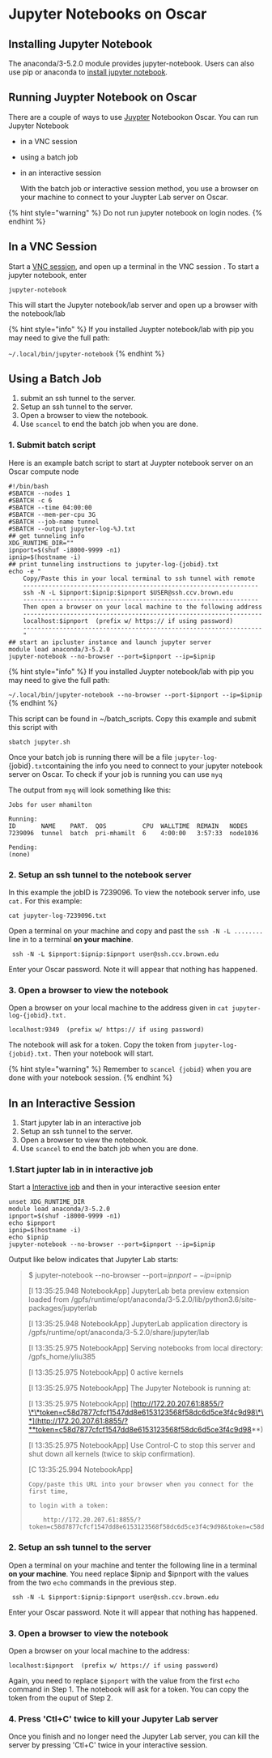 # Jupyter Notebooks on Oscar

## Installing Jupyter Notebook

The anaconda/3-5.2.0 module provides jupyter-notebook. Users can also use pip or anaconda to [install jupyter notebook](https://jupyter.readthedocs.io/en/latest/install.html).

## Running Juypter Notebook on Oscar

There are a couple of ways to use [Juypter](https://jupyter.org/) Notebookon Oscar. You can run Jupyter Notebook

* in a VNC session 
* using a batch job
* in an interactive session

  With the batch job or interactive session method, you use a browser on your machine to connect to your Juypter Lab server on Oscar.

{% hint style="warning" %}
Do not run jupyter notebook on login nodes.
{% endhint %}

## In a VNC Session

Start a [VNC session](../connecting-to-oscar/vnc.md), and open up a terminal in the VNC session . To start a jupyter notebook, enter

```text
jupyter-notebook
```

This will start the Jupyter notebook/lab server and open up a browser with the notebook/lab

{% hint style="info" %}
If you installed Juypter notebook/lab with pip you may need to give the full path:

`~/.local/bin/jupyter-notebook`
{% endhint %}

## Using a Batch Job

1. submit an ssh tunnel to the server.
2. Setup an ssh tunnel to the server.
3. Open a browser to view the notebook.
4. Use `scancel` to end the batch job when you are done.

### 1. Submit batch script

Here is an example batch script to start at Juypter notebook server on an Oscar compute node

```text
#!/bin/bash
#SBATCH --nodes 1
#SBATCH -c 6
#SBATCH --time 04:00:00
#SBATCH --mem-per-cpu 3G
#SBATCH --job-name tunnel
#SBATCH --output jupyter-log-%J.txt
## get tunneling info
XDG_RUNTIME_DIR=""
ipnport=$(shuf -i8000-9999 -n1)
ipnip=$(hostname -i)
## print tunneling instructions to jupyter-log-{jobid}.txt
echo -e "
    Copy/Paste this in your local terminal to ssh tunnel with remote
    -----------------------------------------------------------------
    ssh -N -L $ipnport:$ipnip:$ipnport $USER@ssh.ccv.brown.edu
    -----------------------------------------------------------------
    Then open a browser on your local machine to the following address
    ------------------------------------------------------------------
    localhost:$ipnport  (prefix w/ https:// if using password)
    ------------------------------------------------------------------
    "
## start an ipcluster instance and launch jupyter server
module load anaconda/3-5.2.0
jupyter-notebook --no-browser --port=$ipnport --ip=$ipnip
```

{% hint style="info" %}
If you installed Juypter notebook/lab with pip you may need to give the full path:

`~/.local/bin/jupyter-notebook --no-browser --port-$ipnport --ip=$ipnip`
{% endhint %}

This script can be found in ~/batch\_scripts. Copy this example and submit this script with

`sbatch jupyter.sh`

Once your batch job is running there will be a file `jupyter-log-`{jobid}`.txt`containing the info you need to connect to your jupyter notebook server on Oscar. To check if your job is running you can use `myq`

The output from `myq` will look something like this:

```text
Jobs for user mhamilton

Running:
ID       NAME    PART.  QOS          CPU  WALLTIME  REMAIN   NODES
7239096  tunnel  batch  pri-mhamilt  6    4:00:00   3:57:33  node1036

Pending:
(none)
```

### 2. Setup an ssh tunnel to the notebook server

In this example the jobID is 7239096. To view the notebook server info, use `cat.` For this example:

`cat jupyter-log-7239096.txt`

Open a terminal on your machine and copy and past the `ssh -N -L ........` line in to a terminal **on your machine**.

```text
 ssh -N -L $ipnport:$ipnip:$ipnport user@ssh.ccv.brown.edu
```

Enter your Oscar password. Note it will appear that nothing has happened.

### 3. Open a browser to view the notebook

Open a browser on your local machine to the address given in `cat jupyter-log-{jobid}.txt.`

```text
localhost:9349  (prefix w/ https:// if using password)
```

The notebook will ask for a token. Copy the token from `jupyter-log-{jobid}.txt.` Then your notebook will start.

{% hint style="warning" %}
Remember to `scancel {jobid}` when you are done with your notebook session.
{% endhint %}

## In an Interactive Session

1. Start jupyter lab in an interactive job
2. Setup an ssh tunnel to the server.
3. Open a browser to view the notebook.
4. Use `scancel` to end the batch job when you are done.

### 1.Start jupter lab in in interactive job

Start a [Interactive job](../submitting-jobs/interact.md) and then in your interactive seesion enter

```text
unset XDG_RUNTIME_DIR
module load anaconda/3-5.2.0
ipnport=$(shuf -i8000-9999 -n1)
echo $ipnport
ipnip=$(hostname -i)
echo $ipnip
jupyter-notebook --no-browser --port=$ipnport --ip=$ipnip
```

Output like below indicates that Jupyter Lab starts:

> $ jupyter-notebook --no-browser --port=$ipnport --ip=$ipnip
>
> \[I 13:35:25.948 NotebookApp\] JupyterLab beta preview extension loaded from /gpfs/runtime/opt/anaconda/3-5.2.0/lib/python3.6/site-packages/jupyterlab
>
> \[I 13:35:25.948 NotebookApp\] JupyterLab application directory is /gpfs/runtime/opt/anaconda/3-5.2.0/share/jupyter/lab
>
> \[I 13:35:25.975 NotebookApp\] Serving notebooks from local directory: /gpfs\_home/yliu385
>
> \[I 13:35:25.975 NotebookApp\] 0 active kernels
>
> \[I 13:35:25.975 NotebookApp\] The Jupyter Notebook is running at:
>
> \[I 13:35:25.975 NotebookApp\] [http://172.20.207.61:8855/?\*\*token=c58d7877cfcf1547dd8e6153123568f58dc6d5ce3f4c9d98\*\*](http://172.20.207.61:8855/?**token=c58d7877cfcf1547dd8e6153123568f58dc6d5ce3f4c9d98**)
>
> \[I 13:35:25.975 NotebookApp\] Use Control-C to stop this server and shut down all kernels \(twice to skip confirmation\).
>
> \[C 13:35:25.994 NotebookApp\]
>
> ```text
> Copy/paste this URL into your browser when you connect for the first time,
>
> to login with a token:
>
>     http://172.20.207.61:8855/?token=c58d7877cfcf1547dd8e6153123568f58dc6d5ce3f4c9d98&token=c58d7877cfcf1547dd8e6153123568f58dc6d5ce3f4c9d98
> ```

### 2. Setup an ssh tunnel to the server

Open a terminal on your machine and tenter the following line in a terminal **on your machine**. You need replace $ipnip and $ipnport with the values from the two `echo` commands in the previous step.

```text
 ssh -N -L $ipnport:$ipnip:$ipnport user@ssh.ccv.brown.edu
```

Enter your Oscar password. Note it will appear that nothing has happened.

### 3. Open a browser to view the notebook

Open a browser on your local machine to the address:

```text
localhost:$ipnport  (prefix w/ https:// if using password)
```

Again, you need to replace `$ipnport` with the value from the first `echo` command in Step 1. The notebook will ask for a token. You can copy the token from the ouput of Step 2.

### 4. Press 'Ctl+C' twice to kill your Jupyter Lab server

Once you finish and no longer need the Jupyter Lab server, you can kill the server by pressing 'Ctl+C' twice in your interactive session.

